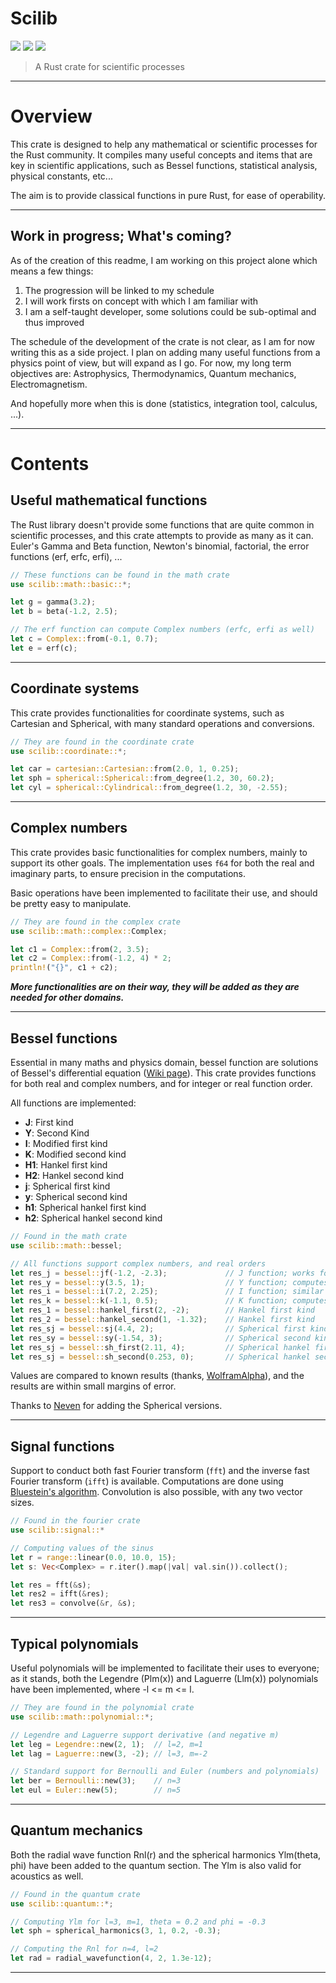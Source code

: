 # Scilib

![](https://img.shields.io/docsrs/scilib?label=Tests&style=flat-square)
![](https://img.shields.io/crates/v/scilib?style=flat-square)
![](https://img.shields.io/crates/l/scilib?style=flat-square)

> A Rust crate for scientific processes

---

# Overview

This crate is designed to help any mathematical or scientific processes for the Rust community. It compiles many useful concepts and items that are key in scientific applications, such as Bessel functions, statistical analysis, physical constants, etc...

The aim is to provide classical functions in pure Rust, for ease of operability.

---

## Work in progress; What's coming?

As of the creation of this readme, I am working on this project alone which means a few things:

1. The progression will be linked to my schedule
2. I will work firsts on concept with which I am familiar with
3. I am a self-taught developer, some solutions could be sub-optimal and thus improved

The schedule of the development of the crate is not clear, as I am for now writing this as a side project. I plan on adding many useful functions from a physics point of view, but will expand as I go. For now, my long term objectives are: Astrophysics, Thermodynamics, Quantum mechanics, Electromagnetism.

And hopefully more when this is done (statistics, integration tool, calculus, ...).

---

# Contents

## Useful mathematical functions

The Rust library doesn't provide some functions that are quite common in scientific processes, and this crate attempts to provide as many as it can. Euler's Gamma and Beta function, Newton's binomial, factorial, the error functions (erf, erfc, erfi), ...

```rust
// These functions can be found in the math crate
use scilib::math::basic::*;

let g = gamma(3.2);
let b = beta(-1.2, 2.5);

// The erf function can compute Complex numbers (erfc, erfi as well)
let c = Complex::from(-0.1, 0.7);
let e = erf(c);
```

---

## Coordinate systems

This crate provides functionalities for coordinate systems, such as Cartesian and Spherical, with many standard operations and conversions.

```rust
// They are found in the coordinate crate
use scilib::coordinate::*;

let car = cartesian::Cartesian::from(2.0, 1, 0.25);
let sph = spherical::Spherical::from_degree(1.2, 30, 60.2);
let cyl = spherical::Cylindrical::from_degree(1.2, 30, -2.55);
```

---

## Complex numbers

This crate provides basic functionalities for complex numbers, mainly to support its other goals. The implementation uses `f64` for both the real and imaginary parts, to ensure precision in the computations.

Basic operations have been implemented to facilitate their use, and should be pretty easy to manipulate.

```rust
// They are found in the complex crate
use scilib::math::complex::Complex;

let c1 = Complex::from(2, 3.5);
let c2 = Complex::from(-1.2, 4) * 2;
println!("{}", c1 + c2);
```

***More functionalities are on their way, they will be added as they are needed for other domains.***

---

## Bessel functions

Essential in many maths and physics domain, bessel function are solutions of Bessel's differential equation ([Wiki page](https://en.wikipedia.org/wiki/Bessel_function)). This crate provides functions for both real and complex numbers, and for integer or real function order.

All functions are implemented:
- **J**: First kind
- **Y**: Second Kind
- **I**: Modified first kind
- **K**: Modified second kind
- **H1**: Hankel first kind
- **H2**: Hankel second kind
- **j**: Spherical first kind
- **y**: Spherical second kind
- **h1**: Spherical hankel first kind
- **h2**: Spherical hankel second kind

```rust
// Found in the math crate
use scilib::math::bessel;

// All functions support complex numbers, and real orders
let res_j = bessel::jf(-1.2, -2.3);             // J function; works for any input and order
let res_y = bessel::y(3.5, 1);                  // Y function; computes the limit for integer order
let res_i = bessel::i(7.2, 2.25);               // I function; similar to J
let res_k = bessel::k(-1.1, 0.5);               // K function; computes the limit for integer order
let res_1 = bessel::hankel_first(2, -2);        // Hankel first kind
let res_2 = bessel::hankel_second(1, -1.32);    // Hankel first kind
let res_sj = bessel::sj(4.4, 2);                // Spherical first kind
let res_sy = bessel::sy(-1.54, 3);              // Spherical second kind
let res_sj = bessel::sh_first(2.11, 4);         // Spherical hankel first kind
let res_sj = bessel::sh_second(0.253, 0);       // Spherical hankel second kind
```

Values are compared to known results (thanks, [WolframAlpha](https://www.wolframalpha.com/)), and the results are within small margins of error.

Thanks to [Neven](https://github.com/Gentil-N) for adding the Spherical versions.

---

## Signal functions

Support to conduct both fast Fourier transform (`fft`) and the inverse fast Fourier transform (`ifft`) is available. Computations are
done using [Bluestein's algorithm](https://en.wikipedia.org/wiki/Chirp_Z-transform#Bluestein.27s_algorithm). Convolution is also possible,
with any two vector sizes.

```rust
// Found in the fourier crate
use scilib::signal::*

// Computing values of the sinus
let r = range::linear(0.0, 10.0, 15);
let s: Vec<Complex> = r.iter().map(|val| val.sin()).collect();

let res = fft(&s);
let res2 = ifft(&res);
let res3 = convolve(&r, &s);
```

---

## Typical polynomials

Useful polynomials will be implemented to facilitate their uses to everyone; as it stands, both the Legendre (Plm(x)) and Laguerre (Llm(x)) polynomials have been implemented, where -l <= m <= l.

```rust
// They are found in the polynomial crate
use scilib::math::polynomial::*;

// Legendre and Laguerre support derivative (and negative m)
let leg = Legendre::new(2, 1);  // l=2, m=1
let lag = Laguerre::new(3, -2); // l=3, m=-2

// Standard support for Bernoulli and Euler (numbers and polynomials)
let ber = Bernoulli::new(3);    // n=3
let eul = Euler::new(5);        // n=5
```

---

## Quantum mechanics

Both the radial wave function Rnl(r) and the spherical harmonics Ylm(theta, phi) have been added to the quantum section. The Ylm is also valid for acoustics as well.

```rust
// Found in the quantum crate
use scilib::quantum::*;

// Computing Ylm for l=3, m=1, theta = 0.2 and phi = -0.3
let sph = spherical_harmonics(3, 1, 0.2, -0.3);

// Computing the Rnl for n=4, l=2
let rad = radial_wavefunction(4, 2, 1.3e-12);
```

---
